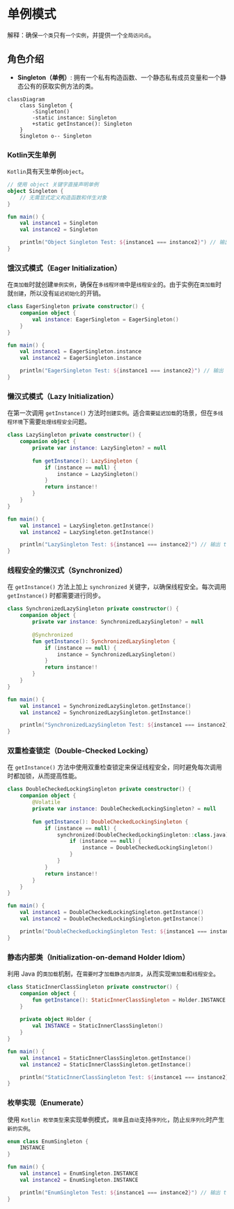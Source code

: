 # 单例模式

解释：确保`一个类`只有`一个实例`，并提供一个`全局访问点`。

## 角色介绍
- **Singleton（单例）**: 拥有一个私有构造函数、一个静态私有成员变量和一个静态公有的获取实例方法的类。

```mermaid
classDiagram
    class Singleton {
        -Singleton()
        -static instance: Singleton
        +static getInstance(): Singleton
    }
    Singleton o-- Singleton
```

### Kotlin天生单例

`Kotlin`具有天生单例`object`。

```kotlin
// 使用 object 关键字直接声明单例
object Singleton {
    // 无需显式定义构造函数和伴生对象
}

fun main() {
    val instance1 = Singleton
    val instance2 = Singleton

    println("Object Singleton Test: ${instance1 === instance2}") // 输出 true
}
```



### 饿汉式模式（Eager Initialization）

在`类加载`时就创建`单例实例`，确保在`多线程环境`中是`线程安全`的。由于实例在`类加载`时就`创建`，所以没有`延迟初始化`的开销。

```kotlin
class EagerSingleton private constructor() {
    companion object {
        val instance: EagerSingleton = EagerSingleton()
    }
}

fun main() {
    val instance1 = EagerSingleton.instance
    val instance2 = EagerSingleton.instance

    println("EagerSingleton Test: ${instance1 === instance2}") // 输出 true
}
```

### 懒汉式模式（Lazy Initialization）

在第一次调用 `getInstance()` 方法时`创建实例`。适合`需要延迟加载`的场景，但在`多线程环境`下需要`处理线程安全`问题。

```kotlin
class LazySingleton private constructor() {
    companion object {
        private var instance: LazySingleton? = null
        
        fun getInstance(): LazySingleton {
            if (instance == null) {
                instance = LazySingleton()
            }
            return instance!!
        }
    }
}

fun main() {
    val instance1 = LazySingleton.getInstance()
    val instance2 = LazySingleton.getInstance()

    println("LazySingleton Test: ${instance1 === instance2}") // 输出 true
}
```

### 线程安全的懒汉式（Synchronized）

在 `getInstance()` 方法上加上 `synchronized` 关键字，以确保线程安全。每次调用 `getInstance()` 时都需要进行同步。

```kotlin
class SynchronizedLazySingleton private constructor() {
    companion object {
        private var instance: SynchronizedLazySingleton? = null
        
        @Synchronized
        fun getInstance(): SynchronizedLazySingleton {
            if (instance == null) {
                instance = SynchronizedLazySingleton()
            }
            return instance!!
        }
    }
}

fun main() {
    val instance1 = SynchronizedLazySingleton.getInstance()
    val instance2 = SynchronizedLazySingleton.getInstance()

    println("SynchronizedLazySingleton Test: ${instance1 === instance2}") // 输出 true
}
```

### 双重检查锁定（Double-Checked Locking）

在 `getInstance()` 方法中使用双重检查锁定来保证线程安全，同时避免每次调用时都加锁，从而提高性能。

```kotlin
class DoubleCheckedLockingSingleton private constructor() {
    companion object {
        @Volatile
        private var instance: DoubleCheckedLockingSingleton? = null
        
        fun getInstance(): DoubleCheckedLockingSingleton {
            if (instance == null) {
                synchronized(DoubleCheckedLockingSingleton::class.java) {
                    if (instance == null) {
                        instance = DoubleCheckedLockingSingleton()
                    }
                }
            }
            return instance!!
        }
    }
}

fun main() {
    val instance1 = DoubleCheckedLockingSingleton.getInstance()
    val instance2 = DoubleCheckedLockingSingleton.getInstance()

    println("DoubleCheckedLockingSingleton Test: ${instance1 === instance2}") // 输出 true
}
```

### 静态内部类（Initialization-on-demand Holder Idiom）

利用 Java 的`类加载`机制，在`需要时`才`加载静态内部类`，从而实现`懒加载`和`线程安全`。

```kotlin
class StaticInnerClassSingleton private constructor() {
    companion object {
        fun getInstance(): StaticInnerClassSingleton = Holder.INSTANCE
    }
    
    private object Holder {
        val INSTANCE = StaticInnerClassSingleton()
    }
}

fun main() {
    val instance1 = StaticInnerClassSingleton.getInstance()
    val instance2 = StaticInnerClassSingleton.getInstance()

    println("StaticInnerClassSingleton Test: ${instance1 === instance2}") // 输出 true
}
```

### 枚举实现（Enumerate）

使用 `Kotlin 枚举类型`来实现单例模式，`简单`且`自动`支持`序列化`，防止`反序列化`时产生`新的实例`。

```kotlin
enum class EnumSingleton {
    INSTANCE
}

fun main() {
    val instance1 = EnumSingleton.INSTANCE
    val instance2 = EnumSingleton.INSTANCE

    println("EnumSingleton Test: ${instance1 === instance2}") // 输出 true
}
```

